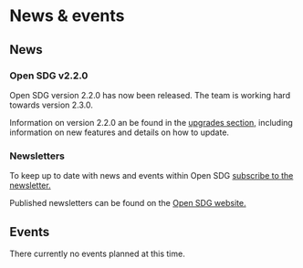<h1>News & events</h1>

## News

<h3>Open SDG v2.2.0</h3>

Open SDG version 2.2.0 has now been released. The team is working hard towards version 2.3.0.

Information on version 2.2.0 an be found in the [upgrades section,](https://open-sdg.readthedocs.io/en/latest/upgrades/upgrading-2-2-0/) including information on new features and details on how to update.

<h3>Newsletters</h3>

To keep up to date with news and events within Open SDG [subscribe to the newsletter.](mailto:opensdg@outlook.com)

Published newsletters can be found on the [Open SDG website.](https://open-sdg.org/news-and-events)

## Events

There currently no events planned at this time.

